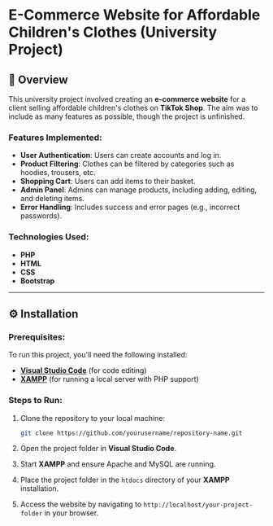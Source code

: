 # E-Commerce Website for Affordable Children's Clothes (University Project)

## 📖 Overview  
This university project involved creating an **e-commerce website** for a client selling affordable children's clothes on **TikTok Shop**. The aim was to include as many features as possible, though the project is unfinished.  

### Features Implemented:  
- **User Authentication**: Users can create accounts and log in.  
- **Product Filtering**: Clothes can be filtered by categories such as hoodies, trousers, etc.  
- **Shopping Cart**: Users can add items to their basket.  
- **Admin Panel**: Admins can manage products, including adding, editing, and deleting items.  
- **Error Handling**: Includes success and error pages (e.g., incorrect passwords).  

### Technologies Used:  
- **PHP**  
- **HTML**  
- **CSS**  
- **Bootstrap**

---

## ⚙️ Installation

### Prerequisites:
To run this project, you'll need the following installed:
- **[Visual Studio Code](https://code.visualstudio.com/)** (for code editing)
- **[XAMPP](https://www.apachefriends.org/index.html)** (for running a local server with PHP support)

### Steps to Run:

1. Clone the repository to your local machine:
    ```bash
    git clone https://github.com/yourusername/repository-name.git
    ```

2. Open the project folder in **Visual Studio Code**.

3. Start **XAMPP** and ensure Apache and MySQL are running.

4. Place the project folder in the `htdocs` directory of your **XAMPP** installation.

5. Access the website by navigating to `http://localhost/your-project-folder` in your browser.
